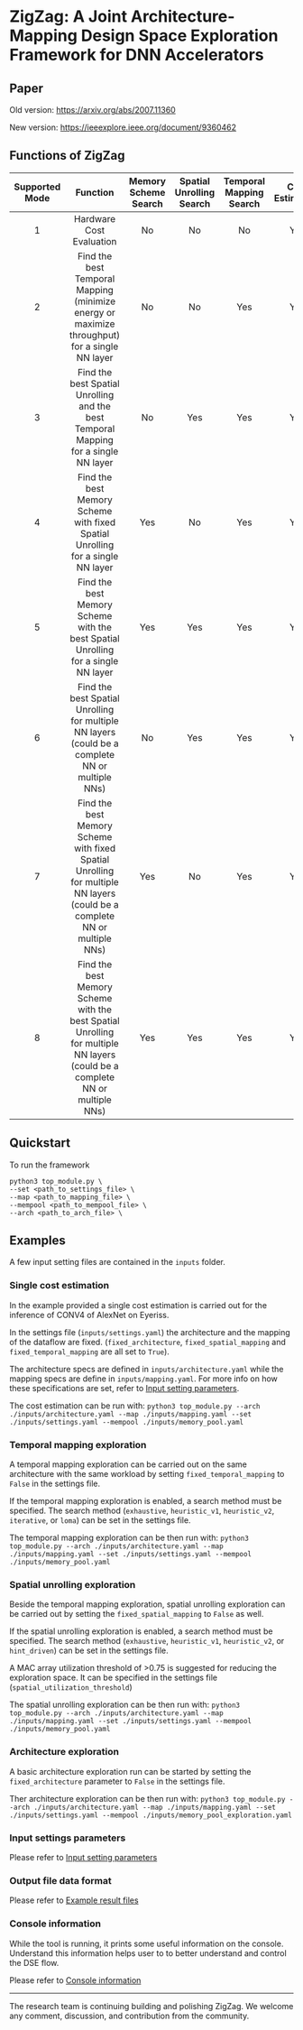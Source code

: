 # ZigZag: A Joint Architecture-Mapping Design Space Exploration Framework for DNN Accelerators

## Paper
Old version: https://arxiv.org/abs/2007.11360

New version: https://ieeexplore.ieee.org/document/9360462


## Functions of ZigZag
**Supported Mode**|**Function**|**Memory Scheme Search**|**Spatial Unrolling Search**|**Temporal Mapping Search**|**Cost Estimation**
:-----:|:-----:|:-----:|:-----:|:-----:|:-----:
1|Hardware Cost Evaluation|No|No|No|Yes|Publicly released
2|Find the best Temporal Mapping (minimize energy or maximize throughput) for a single NN layer|No|No|Yes|Yes
3|Find the best Spatial Unrolling and the best Temporal Mapping  for a single NN layer|No|Yes|Yes|Yes
4|Find the best Memory Scheme with fixed Spatial Unrolling for a single NN layer|Yes|No|Yes|Yes
5|Find the best Memory Scheme with the best Spatial Unrolling for a single NN layer|Yes|Yes|Yes|Yes
6|Find the best Spatial Unrolling for multiple NN layers (could be a complete NN or multiple NNs)|No|Yes|Yes|Yes
7|Find the best Memory Scheme with fixed Spatial Unrolling for multiple NN layers (could be a complete NN or multiple NNs)|Yes|No|Yes|Yes
8|Find the best Memory Scheme with the best Spatial Unrolling for multiple NN layers (could be a complete NN or multiple NNs)|Yes|Yes|Yes|Yes
## Quickstart
To run the framework
```
python3 top_module.py \
--set <path_to_settings_file> \
--map <path_to_mapping_file> \
--mempool <path_to_mempool_file> \
--arch <path_to_arch_file> \
```

## Examples

A few input setting files are contained in the ``inputs`` folder.
### Single cost estimation
In the example provided a single cost estimation is carried out for the inference of CONV4 of AlexNet on Eyeriss.

In the settings file (``inputs/settings.yaml``) the architecture and the mapping of the dataflow are fixed. (``fixed_architecture``, ``fixed_spatial_mapping`` and ``fixed_temporal_mapping`` are all set to ``True``).

The architecture specs are defined in ``inputs/architecture.yaml`` while the mapping specs are define in ``inputs/mapping.yaml``. For more info on how these specifications are set, refer to [Input setting parameters](https://github.com/ZigZag-Project/zigzag/blob/master/inputs/README.md).

The cost estimation can be run with:
```python3 top_module.py --arch ./inputs/architecture.yaml --map ./inputs/mapping.yaml --set ./inputs/settings.yaml --mempool ./inputs/memory_pool.yaml```
### Temporal mapping exploration
A temporal mapping exploration can be carried out on the same architecture with the same workload by setting ``fixed_temporal_mapping`` to ``False`` in the settings file.

If the temporal mapping exploration is enabled, a search method must be specified. The search method (``exhaustive``, ``heuristic_v1``, ``heuristic_v2``, ``iterative``, or ``loma``) can be set in the settings file.

The temporal mapping exploration can be then run with:
```python3 top_module.py --arch ./inputs/architecture.yaml --map ./inputs/mapping.yaml --set ./inputs/settings.yaml --mempool ./inputs/memory_pool.yaml```
### Spatial unrolling exploration

Beside the temporal mapping exploration, spatial unrolling exploration can be carried out by setting the ``fixed_spatial_mapping`` to ``False`` as well.

If the spatial unrolling exploration is enabled, a search method must be
specified. The search method (``exhaustive``, ``heuristic_v1``,
``heuristic_v2``, or ``hint_driven``) can be set in the settings file.

A MAC array utilization threshold of >0.75 is suggested for reducing the exploration space. It can be specified in the settings file (``spatial_utilization_threshold``)

The spatial unrolling exploration can be then run with:
```python3 top_module.py --arch ./inputs/architecture.yaml --map ./inputs/mapping.yaml --set ./inputs/settings.yaml --mempool ./inputs/memory_pool.yaml```
### Architecture exploration

A basic architecture exploration run can be started by setting the ``fixed_architecture`` parameter to ``False`` in the settings file.

Ther architecture exploration can be then run with:
```python3 top_module.py --arch ./inputs/architecture.yaml --map ./inputs/mapping.yaml --set ./inputs/settings.yaml --mempool ./inputs/memory_pool_exploration.yaml```

### Input settings parameters

Please refer to [Input setting parameters](https://github.com/ZigZag-Project/zigzag/blob/master/inputs/README.md)

### Output file data format
Please refer to [Example result files](https://github.com/ZigZag-Project/zigzag/blob/master/example_result_file)

### Console information
While the tool is running, it prints some useful information on the console. Understand this information helps user to to better understand and control the DSE flow.

Please refer to [Console information](https://github.com/ZigZag-Project/zigzag/blob/master/example_result_file/console_info/README.md)


***
The research team is continuing building and polishing ZigZag. We welcome any comment, discussion, and contribution from the community.
